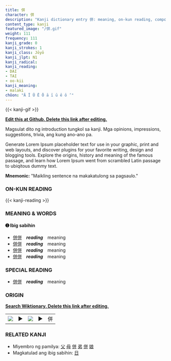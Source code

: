 ```yaml
---
title: 併
character: 併
description: "Kanji dictionary entry 併: meaning, on-kun reading, compounds, origin, related kanji"
content_type: kanji
featured_image: "/併.gif"
weight: 111
frequency: 111
kanji_grade: 0
kanji_strokes: 1
kanji_class: Jōyō
kanji_jlpt: N1
kanji_radical: 
kanji_reading: 
- DAI
- TAI
- oo-kii
kanji_meaning:
- malaki
chōon: "Ā Ī Ū Ē Ō ā ī ū ē ō ’"
---
```

[//]: # (Don't edit the line below. Kanji animated GIF code is automatically generated.)
{{< kanji-gif >}}

[//]: # (Edit below this line.)

**[Edit this at Github. Delete this link after editing.](https://github.com/tim0g/tim/tree/main/content/kanji/併/index.md)**

Magsulat dito ng introduction tungkol sa kanji. Mga opinions, impressions, suggestions, trivia, ang kung ano-ano pa.

Generate Lorem Ipsum placeholder text for use in your graphic, print and web layouts, and discover plugins for your favorite writing, design and blogging tools. Explore the origins, history and meaning of the famous passage, and learn how Lorem Ipsum went from scrambled Latin passage to ubiqitous dummy text.
 
**Mnemonic:** "Maikling sentence na makakatulong sa pagsaulo."

### ON-KUN READING

[//]: # (Don't edit the line below. ON-KUN READING code is automatically generated.)
{{< kanji-reading >}}

### MEANING & WORDS

#### ➊ **Ibig sabihin**
  - [併](../併)[併](../併)　***reading***　meaning
  - [併](../併)[併](../併)　***reading***　meaning
  - [併](../併)[併](../併)　***reading***　meaning
  - [併](../併)[併](../併)　***reading***　meaning

### SPECIAL READING
  - [併](../併)[併](../併)　***reading***　meaning

### ORIGIN

**[Search Wiktionary. Delete this link after editing.](https://wiktionary.org/wiki/併)**
<table class="kanji-table"><tr><td>
<img src="60px-併-bronze.svg.png">
</td><td>▶</td><td>
<img src="60px-併-oracle.svg.png">
</td><td>▶</td>
<td class="kanji-origin">併</td>
</tr></table>

### RELATED KANJI
- Miyembro ng pamilya: [父](../父) [母](../母) [併](../併) [弟](../弟) [併](../併) [娘](../娘)
- Magkatulad ang ibig sabihin: [日](../日)
